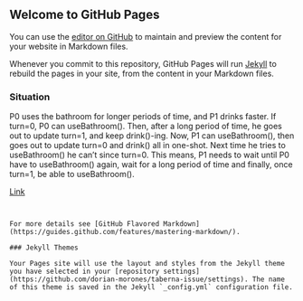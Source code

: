 ## Welcome to GitHub Pages

You can use the [editor on GitHub](https://github.com/dorian-morones/taberna-issue/edit/master/README.md) to maintain and preview the content for your website in Markdown files.

Whenever you commit to this repository, GitHub Pages will run [Jekyll](https://jekyllrb.com/) to rebuild the pages in your site, from the content in your Markdown files.

### Situation
P0 uses the bathroom for longer periods of time, and P1 drinks faster.
If turn=0, P0 can useBathroom(). Then, after a long period of time, he goes out to update turn=1, and keep drink()-ing.
Now, P1 can useBathroom(), then goes out to update turn=0 and drink() all in one-shot. Next time he tries to useBathroom() he can’t since turn=0.
This means, P1 needs to wait until P0 have to useBathroom() again, wait for a long period of time and finally, once turn=1, be able to useBathroom().


[Link](https://dorian-morones.github.io/taberna-issue/)
```


For more details see [GitHub Flavored Markdown](https://guides.github.com/features/mastering-markdown/).

### Jekyll Themes

Your Pages site will use the layout and styles from the Jekyll theme you have selected in your [repository settings](https://github.com/dorian-morones/taberna-issue/settings). The name of this theme is saved in the Jekyll `_config.yml` configuration file.

